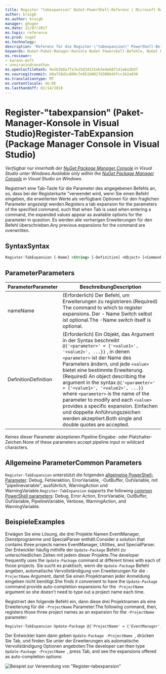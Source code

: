 ```yaml
---
title: Register "tabexpansion" NuGet-PowerShell-Referenz | Microsoft Docs
author: kraigb
ms.author: kraigb
manager: ghogen
ms.date: 12/07/2017
ms.topic: reference
ms.prod: nuget
ms.technology: 
description: "Referenz für die Register-\"tabexpansion\" PowerShell-Befehl in der NuGet-Paket-Manager-Konsole in Visual Studio."
keywords: NuGet-Paket-Manager-Konsole NuGet Powershell-Befehle, NuGet Powershell-Referenz zu "Register-tabexpansion"
ms.reviewer:
- karann-msft
- unniravindranathan
ms.openlocfilehash: 9e363b8a7fa7e25d24331eb3e4eb87141e6a3b97
ms.sourcegitcommit: b0af28d1c809c7e951b0817d306643fcc162a030
ms.translationtype: MT
ms.contentlocale: de-DE
ms.lasthandoff: 02/14/2018
---
```

# <a name="register-tabexpansion-package-manager-console-in-visual-studio"></a><span data-ttu-id="0cfd8-104">Register-"tabexpansion" (Paket-Manager-Konsole in Visual Studio)</span><span class="sxs-lookup"><span data-stu-id="0cfd8-104">Register-TabExpansion (Package Manager Console in Visual Studio)</span></span>

<span data-ttu-id="0cfd8-105">*Verfügbar nur innerhalb der [NuGet Package Manager Console](package-manager-console.md) in Visual Studio unter Windows.*</span><span class="sxs-lookup"><span data-stu-id="0cfd8-105">*Available only within the [NuGet Package Manager Console](package-manager-console.md) in Visual Studio on Windows.*</span></span>

<span data-ttu-id="0cfd8-106">Registriert eine Tab-Taste für die Parameter des angegebenen Befehls an, so, dass bei der Registerkarte "verwendet wird, wenn Sie einen Befehl eingeben, die erweiterten Werte als verfügbare Optionen für den fraglichen Parameter angezeigt werden.</span><span class="sxs-lookup"><span data-stu-id="0cfd8-106">Registers a tab expansion for the parameters of the specified command, such that when Tab is used when entering a command, the expanded values appear as available options for the parameter in question.</span></span> <span data-ttu-id="0cfd8-107">Es werden alle vorherigen Erweiterungen für den Befehl überschrieben.</span><span class="sxs-lookup"><span data-stu-id="0cfd8-107">Any previous expansions for the command are overwritten.</span></span>

## <a name="syntax"></a><span data-ttu-id="0cfd8-108">Syntax</span><span class="sxs-lookup"><span data-stu-id="0cfd8-108">Syntax</span></span>

```ps
Register-TabExpansion [-Name] <String> [-Definition] <Object> [<CommonParameters>]
```

## <a name="parameters"></a><span data-ttu-id="0cfd8-109">Parameter</span><span class="sxs-lookup"><span data-stu-id="0cfd8-109">Parameters</span></span>

| <span data-ttu-id="0cfd8-110">Parameter</span><span class="sxs-lookup"><span data-stu-id="0cfd8-110">Parameter</span></span> | <span data-ttu-id="0cfd8-111">Beschreibung</span><span class="sxs-lookup"><span data-stu-id="0cfd8-111">Description</span></span> |
| --- | --- |
| <span data-ttu-id="0cfd8-112">name</span><span class="sxs-lookup"><span data-stu-id="0cfd8-112">Name</span></span> | <span data-ttu-id="0cfd8-113">(Erforderlich) Der Befehl, um Erweiterungen zu registrieren.</span><span class="sxs-lookup"><span data-stu-id="0cfd8-113">(Required) The command to which to register expansions.</span></span> <span data-ttu-id="0cfd8-114">Der - Name Switch selbst ist optional.</span><span class="sxs-lookup"><span data-stu-id="0cfd8-114">The -Name switch itself is optional.</span></span> |
| <span data-ttu-id="0cfd8-115">Definition</span><span class="sxs-lookup"><span data-stu-id="0cfd8-115">Definition</span></span> | <span data-ttu-id="0cfd8-116">(Erforderlich) Ein Objekt, das Argument in der Syntax beschreibt `@{'<parameter>' = {'<value1>', '<value2>', ...}}` , in denen `<parameter>` ist der Name des Parameters ändern, und jede `<value>` bietet eine bestimmte Erweiterung.</span><span class="sxs-lookup"><span data-stu-id="0cfd8-116">(Required) An object describing the argument in the syntax `@{'<parameter>' = {'<value1>', '<value2>', ...}}` where `<parameter>` is the name of the parameter to modify and each `<value>` provides a specific expansion.</span></span> <span data-ttu-id="0cfd8-117">Einfachen und doppelte Anführungszeichen werden akzeptiert.</span><span class="sxs-lookup"><span data-stu-id="0cfd8-117">Both single and double quotes are accepted.</span></span> |

<span data-ttu-id="0cfd8-118">Keines dieser Parameter akzeptieren Pipeline Eingabe- oder Platzhalter-Zeichen.</span><span class="sxs-lookup"><span data-stu-id="0cfd8-118">None of these parameters accept pipeline input or wildcard characters.</span></span>

## <a name="common-parameters"></a><span data-ttu-id="0cfd8-119">Allgemeine Parameter</span><span class="sxs-lookup"><span data-stu-id="0cfd8-119">Common Parameters</span></span>

<span data-ttu-id="0cfd8-120">`Register-TabExpansion` unterstützt die folgenden [allgemeine PowerShell-Parameter](http://go.microsoft.com/fwlink/?LinkID=113216): Debug, Fehleraktion, ErrorVariable, -OutBuffer, OutVariable, mit "pipelinevariable", ausführlich, WarningAction und WarningVariable.</span><span class="sxs-lookup"><span data-stu-id="0cfd8-120">`Register-TabExpansion` supports the following [common PowerShell parameters](http://go.microsoft.com/fwlink/?LinkID=113216): Debug, Error Action, ErrorVariable, OutBuffer, OutVariable, PipelineVariable, Verbose, WarningAction, and WarningVariable.</span></span>

## <a name="examples"></a><span data-ttu-id="0cfd8-121">Beispiele</span><span class="sxs-lookup"><span data-stu-id="0cfd8-121">Examples</span></span>

<span data-ttu-id="0cfd8-122">Erwägen Sie eine Lösung, die drei Projekte Namen EventManager, Dienstprogramme und SpecialParser enthält.</span><span class="sxs-lookup"><span data-stu-id="0cfd8-122">Consider a solution that contains three projects names EventManager, Utilities, and SpecialParser.</span></span> <span data-ttu-id="0cfd8-123">Der Entwickler häufig mithilfe der `Update-Package` Befehl zu unterschiedlichen Zeiten mit jedem dieser Projekte.</span><span class="sxs-lookup"><span data-stu-id="0cfd8-123">The developer frequently uses the `Update-Package` command at different times with each of those projects.</span></span> <span data-ttu-id="0cfd8-124">Sie sucht es praktisch, wenn die `Update-Package` Befehl angeben, automatische Vervollständigung von Erweiterungen für die `-ProjectName` Argument, damit Sie einen Projektnamen jeder Anmeldung eingeben nicht benötigt.</span><span class="sxs-lookup"><span data-stu-id="0cfd8-124">She finds it convenient to have the `Update-Package` command provide auto-completion expansions for the `-ProjectName` argument so she doesn't need to type out a project name each time.</span></span> 

<span data-ttu-id="0cfd8-125">Registriert den folgende Befehl ein, dann diese drei Projektnamen als eine Erweiterung für die `-ProjectName` Parameter:</span><span class="sxs-lookup"><span data-stu-id="0cfd8-125">The following command, then, registers those three project names as an expansion for the `-ProjectName` parameter:</span></span>

```ps
Register-TabExpansion Update-Package @{'ProjectName' = {'EventManager', 'Utilities', 'SpecialParser'}}    
```

<span data-ttu-id="0cfd8-126">Der Entwickler kann dann geben `Update-Package -ProjectName `, drücken Sie Tab, und finden Sie unter der Erweiterungen als automatische Vervollständigung Optionen angeboten:</span><span class="sxs-lookup"><span data-stu-id="0cfd8-126">The developer can then type `Update-Package -ProjectName `, press Tab, and see the expansions offered as auto-completion options:</span></span>

![Beispiel zur Verwendung von "Register-tabexpansion"](media/Register-TabExpansion-Example.png)
